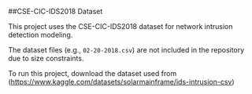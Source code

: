 ##CSE-CIC-IDS2018 Dataset 

This project uses the CSE-CIC-IDS2018 dataset for network intrusion detection modeling.

The dataset files (e.g., `02-20-2018.csv`) are not included in the repository due to size constraints.

To run this project, download the dataset used from (https://www.kaggle.com/datasets/solarmainframe/ids-intrusion-csv) 

